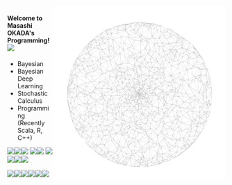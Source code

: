 <img src="https://github.com/jirotubuyaki/jirotubuyaki/blob/main/prefund_color.png" align="right"> 

#### Welcome to Masashi OKADA's Programming! ![](https://komarev.com/ghpvc/?username=jirotubuyaki&color=blueviolet)  
* Bayesian
* Bayesian Deep Learning
* Stochastic Calculus
* Programming (Recently Scala, R, C++)

<img src="https://cdn.jsdelivr.net/gh/devicons/devicon/icons/java/java-original-wordmark.svg" width="50px"><img src="https://cdn.jsdelivr.net/gh/devicons/devicon/icons/scala/scala-original-wordmark.svg" width="50px"><img src="https://cdn.jsdelivr.net/gh/devicons/devicon/icons/r/r-original.svg" width="50px">
<img src="https://cdn.jsdelivr.net/gh/devicons/devicon/icons/cplusplus/cplusplus-original.svg" width="50px"><img src="https://cdn.jsdelivr.net/gh/devicons/devicon/icons/c/c-original.svg" width="50px">
<img src="https://cdn.jsdelivr.net/gh/devicons/devicon/icons/html5/html5-original-wordmark.svg" width="50px"><img src="https://cdn.jsdelivr.net/gh/devicons/devicon/icons/css3/css3-original-wordmark.svg" width="50px"><img src="https://cdn.jsdelivr.net/gh/devicons/devicon/icons/php/php-original.svg" width="50px"><img src="https://cdn.jsdelivr.net/gh/devicons/devicon/icons/javascript/javascript-plain.svg" width="50px">


<img src="https://cdn.jsdelivr.net/gh/devicons/devicon/icons/linux/linux-original.svg" width="50px"><img src="https://cdn.jsdelivr.net/gh/devicons/devicon/icons/ubuntu/ubuntu-plain-wordmark.svg" width="50px"><img src="https://cdn.jsdelivr.net/gh/devicons/devicon/icons/apache/apache-original-wordmark.svg" width="50px"><img src="https://cdn.jsdelivr.net/gh/devicons/devicon/icons/mysql/mysql-original-wordmark.svg" width="50px"><img src="https://cdn.jsdelivr.net/gh/devicons/devicon/icons/github/github-original-wordmark.svg" width="50px"><img src="https://cdn.jsdelivr.net/gh/devicons/devicon/icons/facebook/facebook-original.svg" width="50px">

